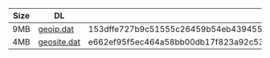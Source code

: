 |    Size   |     DL  | sha512sum |
|  ---  |  ---  |  ---  |
| 9MB | [geoip.dat](https://cdn.jsdelivr.net/gh/googleians/Rules@main/geoip.dat) | 153dffe727b9c51555c26459b54eb4394556008fae299bedca8a3ff1399f845def4b7d779945454de3cba110b987fc81abb6b3b3739d22105ad30b57f5872db5 |
| 4MB | [geosite.dat](https://cdn.jsdelivr.net/gh/googleians/Rules@main/geosite.dat) | e662ef95f5ec464a58bb00db17f823a92c534f0b322211341d096655a395fbae4936b4630bf852a709d3fa4164cb3045f54a5b4f6b48789b32b35ee31b121c24 |
